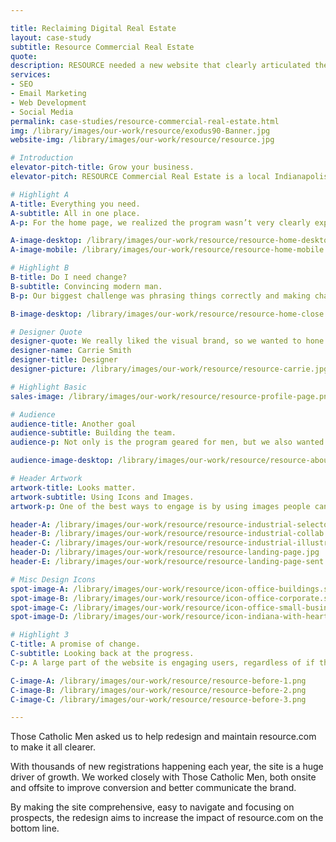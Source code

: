 ```yaml
---

title: Reclaiming Digital Real Estate
layout: case-study
subtitle: Resource Commercial Real Estate
quote: 
description: RESOURCE needed a new website that clearly articulated their brand, reached their users and converted leads. Skymouse built them a custom Wordpress them, helped them write their web copy and oversaw design and layout for the new site. Traffic has since then increased by 30%. 
services:
- SEO
- Email Marketing
- Web Development
- Social Media
permalink: case-studies/resource-commercial-real-estate.html
img: /library/images/our-work/resource/exodus90-Banner.jpg
website-img: /library/images/our-work/resource/resource.jpg

# Introduction
elevator-pitch-title: Grow your business.
elevator-pitch: RESOURCE Commercial Real Estate is a local Indianapolis Firm helping businesses find new property, sell current property or manage their real estate.

# Highlight A
A-title: Everything you need.
A-subtitle: All in one place.
A-p: For the home page, we realized the program wasn’t very clearly explained nor was the mission of the program communicated.

A-image-desktop: /library/images/our-work/resource/resource-home-desktop.png
A-image-mobile: /library/images/our-work/resource/resource-home-mobile.png

# Highlight B
B-title: Do I need change?
B-subtitle: Convincing modern man.
B-p: Our biggest challenge was phrasing things correctly and making changes effectively on a budget. Those Catholic Men wanted to make sure donors money was being used effectively and making a difference in sales.

B-image-desktop: /library/images/our-work/resource/resource-home-close.png

# Designer Quote
designer-quote: We really liked the visual brand, so we wanted to hone it and not reinvent the wheel. It was a fun challege to use those design tools in a new and creative way.
designer-name: Carrie Smith
designer-title: Designer
designer-picture: /library/images/our-work/resource/resource-carrie.jpg

# Highlight Basic
sales-image: /library/images/our-work/resource/resource-profile-page.png

# Audience
audience-title: Another goal
audience-subtitle: Building the team.
audience-p: Not only is the program geared for men, but we also wanted to target parishes as a whole, getting priests and parish leaders on board so they could transform their community.

audience-image-desktop: /library/images/our-work/resource/resource-about-careers.png

# Header Artwork
artwork-title: Looks matter.
artwork-subtitle: Using Icons and Images.
artwork-p: One of the best ways to engage is by using images people can understand. We worked with designer Carrie Smith to design some fun, simple designs that supported the copy and the RESOURCE brand.

header-A: /library/images/our-work/resource/resource-industrial-selector.png
header-B: /library/images/our-work/resource/resource-industrial-collab.png
header-C: /library/images/our-work/resource/resource-industrial-illustration.png
header-D: /library/images/our-work/resource/resource-landing-page.jpg
header-E: /library/images/our-work/resource/resource-landing-page-sent.jpg

# Misc Design Icons
spot-image-A: /library/images/our-work/resource/icon-office-buildings.svg
spot-image-B: /library/images/our-work/resource/icon-office-corporate.svg
spot-image-C: /library/images/our-work/resource/icon-office-small-business.svg
spot-image-D: /library/images/our-work/resource/icon-indiana-with-heart.svg

# Highlight 3
C-title: A promise of change.
C-subtitle: Looking back at the progress.
C-p: A large part of the website is engaging users, regardless of if they decide to register immediately or just keep an eye on the program. We helped the RESOURCE team capture emails effectly and leverage groups so that their marketing follow-up campaigns would get in front of the right people.

C-image-A: /library/images/our-work/resource/resource-before-1.png
C-image-B: /library/images/our-work/resource/resource-before-2.png
C-image-C: /library/images/our-work/resource/resource-before-3.png

---
```


Those Catholic Men asked us to help redesign and maintain resource.com to make it all clearer.

With thousands of new registrations happening each year, the site is a huge driver of growth. We worked closely with Those Catholic Men, both onsite and offsite to improve conversion and better communicate the brand.

By making the site comprehensive, easy to navigate and focusing on prospects, the redesign aims to increase the impact of resource.com on the bottom line.
